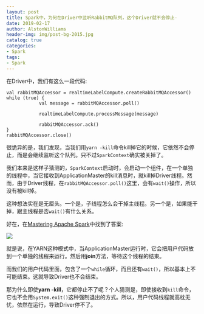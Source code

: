 ```yaml
---
layout: post
title: Spark中，为何在Driver中监听RabbitMQ队列，这个Driver就不会停止-
date: 2019-02-17
author: AlstonWilliams
header-img: img/post-bg-2015.jpg
catalog: true
categories:
- Spark
tags:
- Spark
---
```

在Driver中，我们有这么一段代码:
~~~
val rabbitMQAccessor = realtimeLabelCompute.createRabbitMQAccessor()
while (true) {
            val message = rabbitMQAccessor.poll()

            realtimeLabelCompute.processMessage(message)

            rabbitMQAccessor.ack()
}
rabbitMQAccessor.close()
~~~

很诡异的是，我们发现，当我们用`yarn -kill`命令kill掉它的时候，它依然不会停止，而是会继续监听这个队列。只不过`SparkContext`确实被关掉了。

我们本来是这样子猜测的，`SparkContext`启动时，会启动一个组件，在一个单独的线程中，当它接收到ApplicationMaster的kill消息时，就kill掉Driver线程。然而，由于Driver线程，在`rabbitMQAccessor.poll()`这里，会有`wait()`操作，所以没有被kill掉。

这种想法实在是无厘头。一个是，子线程怎么会干掉主线程。另一个是，如果能干掉，跟主线程是否`wait()`有什么关系。

好在，在[Mastering Apache Spark](https://jaceklaskowski.gitbooks.io/mastering-apache-spark/yarn/spark-yarn-applicationmaster.html#userClassThread)中找到了答案:

![](https://upload-images.jianshu.io/upload_images/4108852-327081cd1b1b55b4.png?imageMogr2/auto-orient/strip%7CimageView2/2/w/1240)

就是说，在YARN这种模式中，当ApplicationMaster运行时，它会把用户代码放到一个单独的线程来运行。然后用**join**方法，等待这个线程的结束。

而我们的用户代码里面，包含了一个`while`循环，而且还有`wait()`，所以基本上不可能结束。这就导致Driver也不会结束。

那为什么即使**yarn -kill**，它都停止不了呢？个人猜测是，即使接收到`kill`命令，它也不会用`System.exit()`这种强制退出的方式。所以，用户代码线程就高枕无忧，依然在运行，导致Driver停不了。
